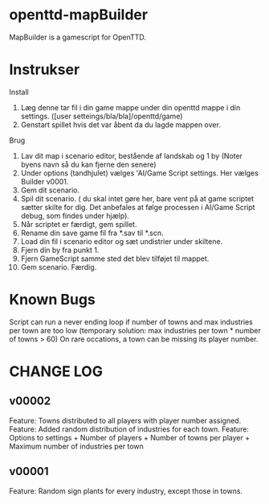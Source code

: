 # openttd-mapBuilder
MapBuilder is a gamescript for OpenTTD.

Instrukser
======

Install
1. Læg denne tar fil i din game mappe under din openttd mappe i din settings. ([user setteings/bla/bla]/openttd/game)
2. Genstart spillet hvis det var åbent da du lagde mappen over.


Brug
1. Lav dit map i scenario editor, bestående af landskab og 1 by (Noter byens navn så du kan fjerne den senere)
2. Under options (tandhjulet) vælges 'AI/Game Script settings. Her vælges Builder v0001.
3. Gem dit scenario.
4. Spil dit scenario. ( du skal intet gøre her, bare vent på at game scriptet sætter skilte for dig.
   Det anbefales at følge processen i AI/Game Script debug, som findes under hjælp).
5. Når scriptet er færdigt, gem spillet.
6. Rename din save game fil fra *.sav til *.scn.
7. Load din fil i scenario editor og sæt undistrier under skiltene.
8. Fjern din by fra punkt 1.
9. Fjern GameScript samme sted det blev tilføjet til mappet.
10. Gem scenario. Færdig.


Known Bugs
======
Script can run a never ending loop if number of towns and max industries per town are too low
	(temporary solution: max industries per town * number of towns > 60)
On rare occations, a town can be missing its player number.




CHANGE LOG
======
v00002
------
Feature: Towns distributed to all players with player number assigned.
Feature: Added random distribution of industries for each town.
Feature: Options to settings
		 + Number of players
		 + Number of towns per player
		 + Maximum number of industries per town

v00001
------
Feature: Random sign plants for every industry, except those in towns.
